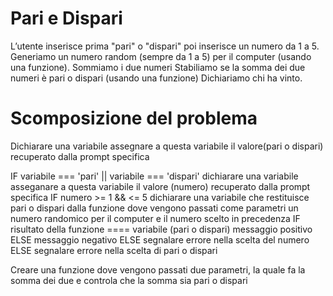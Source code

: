# Pari e Dispari

L’utente inserisce prima  "pari" o "dispari" poi inserisce un numero da 1 a 5. Generiamo un numero random (sempre da 1 a 5) per il computer (usando una funzione).
Sommiamo i due numeri
Stabiliamo se la somma dei due numeri è pari o dispari (usando una funzione)
Dichiariamo chi ha vinto.

# Scomposizione del problema

Dichiarare una variabile
    assegnare a questa variabile il valore(pari o dispari) recuperato dalla prompt specifica

IF variabile === 'pari' || variabile === 'dispari'
    dichiarare una variabile
        asseganare a questa variabile il valore (numero) recuperato dalla prompt specifica
    IF numero >= 1 && <= 5
        dichiarare una variabile che restituisce pari o dispari dalla funzione dove vengono passati come parametri un numero randomico per il computer e il numero scelto in precedenza
        IF risultato della funzione ==== variabile (pari o dispari)
            messaggio positivo
        ELSE 
            messaggio negativo
    ELSE
        segnalare errore nella scelta del numero
ELSE
    segnalare errore nella scelta di pari o dispari

Creare una funzione dove vengono passati due parametri, la quale fa la somma dei due e controla che la somma sia pari o dispari
    